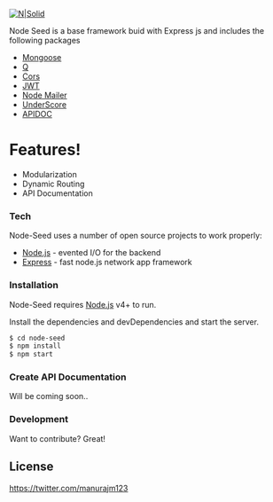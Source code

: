 [![N|Solid](https://image.ibb.co/cMvV0a/686fd1_1.png)](https://nodesource.com/products/nsolid)

Node Seed is a base framework buid with Express js and includes the following packages

  - [Mongoose](http://mongoosejs.com/)
  - [Q](https://github.com/kriskowal/q)
  - [Cors](https://www.npmjs.com/package/cors)
  - [JWT](https://www.npmjs.com/package/jsonwebtoken)
  - [Node Mailer](https://www.npmjs.com/package/nodemailer)
  - [UnderScore](https://www.npmjs.com/package/underscore)
  - [APIDOC](http://apidocjs.com/)

# Features!
  - Modularization
  - Dynamic Routing
  - API Documentation

### Tech

Node-Seed uses a number of open source projects to work properly:

* [Node.js](https://nodejs.org/) - evented I/O for the backend
* [Express](https://expressjs.com/) - fast node.js network app framework

### Installation

Node-Seed requires [Node.js](https://nodejs.org/) v4+ to run.

Install the dependencies and devDependencies and start the server.

```sh
$ cd node-seed
$ npm install
$ npm start
```

### Create API Documentation

Will be coming soon..

### Development

Want to contribute? Great!

License
----
https://twitter.com/manurajm123



